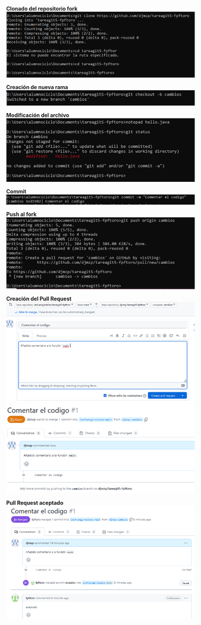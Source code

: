**Clonado del repositorio fork**  
![1](img/1.PNG)   

**Creación de nueva rama**   
![2](img/2.PNG)   

**Modificación del archivo**   
![3](img/3.PNG)   

**Commit**   
![4](img/4.PNG)   

**Push al fork**   
![5](img/5.PNG)    

**Creación del Pull Request**   
![6](img/6.PNG)   
![7](img/7.PNG)   

**Pull Request aceptado**   
![8](img/8.PNG)   
